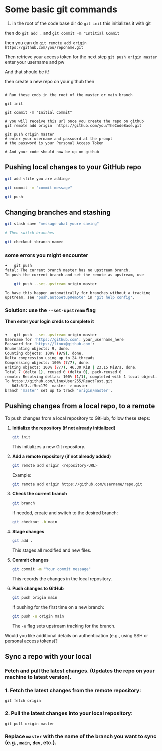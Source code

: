 
# Some basic git commands

1. in the root of the code base dir
do `git init`
this initializes it with git

then do `git add .`
and `git commit -m "Intitial Commit`

then you can do
`git remote add origin https://github.com/you/reponame.git`

Then retrieve your access token for the next step
`git push origin master`
enter your username and pw

And that should be it!

then create a new repo on your github
then

```shell

# Run these cmds in the root of the master or main branch

git init

git commit -m "Initial Commit"

# you will receive this url once you create the repo on github
git remote add origin  https://github.com/you/TheCodeBase.git

git push origin master
# enter your username and password at the prompt
# the password is your Personal Access Token

# And your code should now be up on github

```

## Pushing local changes to your GitHub repo

```bash
git add <file you are adding>

git commit -m "commit message"

git push

```

## Changing branches and stashing
```bash
git stash save "message what youre saving"

# Then switch branches

git checkout <branch name>

```


### some errors you might encounter
```bash
➜   git push
fatal: The current branch master has no upstream branch.
To push the current branch and set the remote as upstream, use

    git push --set-upstream origin master

To have this happen automatically for branches without a tracking
upstream, see 'push.autoSetupRemote' in 'git help config'.
```

### Solution: use the `--set-upstream` flag
**Then enter your login creds to complete it**
```bash

➜   git push --set-upstream origin master
Username for 'https://github.com': your_username_here
Password for 'https://linux@github.com': 
Enumerating objects: 9, done.
Counting objects: 100% (9/9), done.
Delta compression using up to 24 threads
Compressing objects: 100% (7/7), done.
Writing objects: 100% (7/7), 46.30 KiB | 23.15 MiB/s, done.
Total 7 (delta 1), reused 0 (delta 0), pack-reused 0
remote: Resolving deltas: 100% (1/1), completed with 1 local object.
To https://github.com/LinuxUser255/ReactFast.git
   6d3c5f3..f5ec179  master -> master
branch 'master' set up to track 'origin/master'.

```



## Pushing changes from a local repo, to a remote

To push changes from a local repository to GitHub, follow these steps:

1. **Initialize the repository (if not already initialized)**
    
    ```sh
    git init
    ```
    
    This initializes a new Git repository.
    
2. **Add a remote repository (if not already added)**
    
    ```sh
    git remote add origin <repository-URL>
    ```
    
    Example:
    
    ```sh
    git remote add origin https://github.com/username/repo.git
    ```
    
3. **Check the current branch**
    
    ```sh
    git branch
    ```
    
    If needed, create and switch to the desired branch:
    
    ```sh
    git checkout -b main
    ```
    
4. **Stage changes**
    
    ```sh
    git add .
    ```
    
    This stages all modified and new files.
    
5. **Commit changes**
    
    ```sh
    git commit -m "Your commit message"
    ```
    
    This records the changes in the local repository.
    
6. **Push changes to GitHub**
    
    ```sh
    git push origin main
    ```
    
    If pushing for the first time on a new branch:
    
    ```sh
    git push -u origin main
    ```
    
    The `-u` flag sets upstream tracking for the branch.
    

Would you like additional details on authentication (e.g., using SSH or personal access tokens)?




## Sync a repo with your local

### Fetch and pull the latest changes. (Updates the repo on your machine to latest version).


### 1. Fetch the latest changes from the remote repository:

```
git fetch origin
```



### 2. Pull the latest changes into your local repository:

```
git pull origin master
```


### Replace `master` with the name of the branch you want to sync (e.g., `main`, `dev`, etc.).
